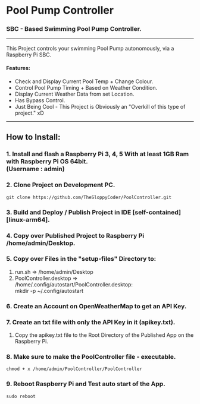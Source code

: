 ﻿
# Pool Pump Controller
### SBC - Based Swimming Pool Pump Controller. <hr/>

This Project controls your swimming Pool Pump autonomously, via a Raspberry Pi SBC.

#### Features: <br/>
+ Check and Display Current Pool Temp + Change Colour.
+ Control Pool Pump Timing + Based on Weather Condition.
+ Display Current Weather Data from set Location.
+ Has Bypass Control.
+ Just Being Cool - This Project is Obviously an "Overkill of this type of project." xD
<hr/>

## How to Install: <br/>
### 1. Install and flash a Raspberry Pi 3, 4, 5 With at least 1GB Ram with Raspberry Pi OS 64bit. <br/> (Username : admin)

### 2. Clone Project on Development PC.
```
git clone https://github.com/TheSloppyCoder/PoolController.git
```

### 3. Build and Deploy / Publish Project in IDE [self-contained] [linux-arm64].

### 4. Copy over Published Project to Raspberry Pi /home/admin/Desktop.

### 5. Copy over Files in the "setup-files" Directory to:
1. run.sh => /home/admin/Desktop
2. PoolController.desktop => /home/.config/autostart/PoolController.desktop: <br/>
   mkdir -p ~/.config/autostart

### 6. Create an Account on OpenWeatherMap to get an API Key.

### 7. Create an txt file with only the API Key in it (apikey.txt). <br/>
1. Copy the apikey.txt file to the Root Directory of the Published App on the Raspberry Pi.

### 8. Make sure to make the PoolController file - executable.
```
chmod + x /home/admin/PoolController/PoolController
```
### 9. Reboot Raspberry Pi and Test auto start of the App.
```
sudo reboot
```


